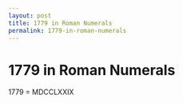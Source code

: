 ```yaml
---
layout: post
title: 1779 in Roman Numerals
permalink: 1779-in-roman-numerals
---
```


# 1779 in Roman Numerals

1779 = MDCCLXXIX
